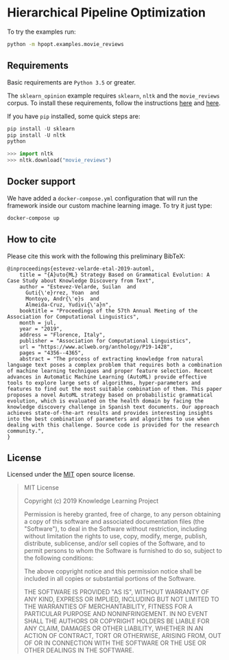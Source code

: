 # Hierarchical Pipeline Optimization

To try the examples run:

```bash
python -m hpopt.examples.movie_reviews
```

## Requirements

Basic requirements are `Python 3.5` or greater.

The `sklearn_opinion` example requires `sklearn`, `nltk` and the `movie_reviews` corpus.
To install these requirements, follow the instructions [here](https://scikit-learn.org/stable/install.html)
and [here](https://www.nltk.org/install.html).

If you have `pip` installed, some quick steps are:

```python
pip install -U sklearn
pip install -U nltk
python

>>> import nltk
>>> nltk.download("movie_reviews")
```

## Docker support

We have added a `docker-compose.yml` configuration that will run the framework inside our custom machine learning image. To try it just type:

```bash
docker-compose up
```

## How to cite

Please cite this work with the following this preliminary BibTeX:
```
@inproceedings{estevez-velarde-etal-2019-automl,
    title = "{A}uto{ML} Strategy Based on Grammatical Evolution: A Case Study about Knowledge Discovery from Text",
    author = "Estevez-Velarde, Suilan  and
      Guti{\'e}rrez, Yoan  and
      Montoyo, Andr{\'e}s  and
      Almeida-Cruz, Yudivi{\'a}n",
    booktitle = "Proceedings of the 57th Annual Meeting of the Association for Computational Linguistics",
    month = jul,
    year = "2019",
    address = "Florence, Italy",
    publisher = "Association for Computational Linguistics",
    url = "https://www.aclweb.org/anthology/P19-1428",
    pages = "4356--4365",
    abstract = "The process of extracting knowledge from natural language text poses a complex problem that requires both a combination of machine learning techniques and proper feature selection. Recent advances in Automatic Machine Learning (AutoML) provide effective tools to explore large sets of algorithms, hyper-parameters and features to find out the most suitable combination of them. This paper proposes a novel AutoML strategy based on probabilistic grammatical evolution, which is evaluated on the health domain by facing the knowledge discovery challenge in Spanish text documents. Our approach achieves state-of-the-art results and provides interesting insights into the best combination of parameters and algorithms to use when dealing with this challenge. Source code is provided for the research community.",
}

```

## License

Licensed under the [MIT](https://opensource.org/licenses/MIT) open source license.

> MIT License
>
> Copyright (c) 2019 Knowledge Learning Project
>
> Permission is hereby granted, free of charge, to any person obtaining a copy
> of this software and associated documentation files (the "Software"), to deal
> in the Software without restriction, including without limitation the rights
> to use, copy, modify, merge, publish, distribute, sublicense, and/or sell
> copies of the Software, and to permit persons to whom the Software is
> furnished to do so, subject to the following conditions:
>
> The above copyright notice and this permission notice shall be included in all
> copies or substantial portions of the Software.
>
> THE SOFTWARE IS PROVIDED "AS IS", WITHOUT WARRANTY OF ANY KIND, EXPRESS OR
> IMPLIED, INCLUDING BUT NOT LIMITED TO THE WARRANTIES OF MERCHANTABILITY,
> FITNESS FOR A PARTICULAR PURPOSE AND NONINFRINGEMENT. IN NO EVENT SHALL THE
> AUTHORS OR COPYRIGHT HOLDERS BE LIABLE FOR ANY CLAIM, DAMAGES OR OTHER
> LIABILITY, WHETHER IN AN ACTION OF CONTRACT, TORT OR OTHERWISE, ARISING FROM,
> OUT OF OR IN CONNECTION WITH THE SOFTWARE OR THE USE OR OTHER DEALINGS IN THE
> SOFTWARE.
